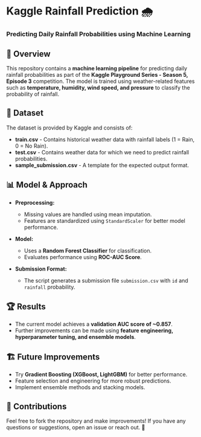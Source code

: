 # **Kaggle Rainfall Prediction 🌧️**
### **Predicting Daily Rainfall Probabilities using Machine Learning**

## 📌 **Overview**
This repository contains a **machine learning pipeline** for predicting daily rainfall probabilities as part of the **Kaggle Playground Series - Season 5, Episode 3** competition. The model is trained using weather-related features such as **temperature, humidity, wind speed, and pressure** to classify the probability of rainfall.

## 🚀 **Dataset**
The dataset is provided by Kaggle and consists of:
- **train.csv** - Contains historical weather data with rainfall labels (1 = Rain, 0 = No Rain).
- **test.csv** - Contains weather data for which we need to predict rainfall probabilities.
- **sample_submission.csv** - A template for the expected output format.

## 📊 **Model & Approach**
- **Preprocessing:**
  - Missing values are handled using mean imputation.
  - Features are standardized using `StandardScaler` for better model performance.

- **Model:**
  - Uses a **Random Forest Classifier** for classification.
  - Evaluates performance using **ROC-AUC Score**.

- **Submission Format:**
  - The script generates a submission file `submission.csv` with `id` and `rainfall` probability.

## 🏆 **Results**
- The current model achieves a **validation AUC score of ~0.857**.
- Further improvements can be made using **feature engineering, hyperparameter tuning, and ensemble models**.


## 🏗 **Future Improvements**
- Try **Gradient Boosting (XGBoost, LightGBM)** for better performance.
- Feature selection and engineering for more robust predictions.
- Implement ensemble methods and stacking models.

## 💌 **Contributions**
Feel free to fork the repository and make improvements! If you have any questions or suggestions, open an issue or reach out. 🚀
